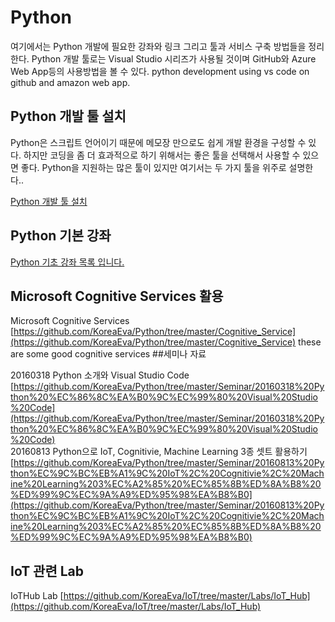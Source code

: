 # Python
여기에서는 Python 개발에 필요한 강좌와 링크 그리고 툴과 서비스 구축 방법들을 정리한다. 
Python 개발 툴로는 Visual Studio 시리즈가 사용될 것이며 GitHub와 Azure Web App등의 사용방법을 볼 수 있다. 
python development using vs code on github and amazon web app.

## Python 개발 툴 설치
Python은 스크립트 언어이기 때문에 메모장 만으로도 쉽게 개발 환경을 구성할 수 있다.
하지만 코딩을 좀 더 효과적으로 하기 위해서는 좋은 툴을 선택해서 사용할 수 있으면 좋다. 
Python을 지원하는 많은 툴이 있지만 여기서는 두 가지 툴을 위주로 설명한다.. 

[Python 개발 툴 설치](https://github.com/KoreaEva/Python/blob/master/1.Python%20development%20tool%20setting/Readme.md)

## Python 기본 강좌

[Python 기초 강좌 목록 입니다.](https://github.com/KoreaEva/Python/blob/master/Video.md)

## Microsoft Cognitive Services 활용
Microsoft Cognitive Services [https://github.com/KoreaEva/Python/tree/master/Cognitive_Service](https://github.com/KoreaEva/Python/tree/master/Cognitive_Service)
these are some good cognitive services
##세미나 자료

20160318 Python 소개와 Visual Studio Code<br>
[https://github.com/KoreaEva/Python/tree/master/Seminar/20160318%20Python%20%EC%86%8C%EA%B0%9C%EC%99%80%20Visual%20Studio%20Code](https://github.com/KoreaEva/Python/tree/master/Seminar/20160318%20Python%20%EC%86%8C%EA%B0%9C%EC%99%80%20Visual%20Studio%20Code)<br>
20160813 Python으로 IoT, Cognitivie, Machine Learning 3종 셋트 활용하기<br>
[https://github.com/KoreaEva/Python/tree/master/Seminar/20160813%20Python%EC%9C%BC%EB%A1%9C%20IoT%2C%20Cognitivie%2C%20Machine%20Learning%203%EC%A2%85%20%EC%85%8B%ED%8A%B8%20%ED%99%9C%EC%9A%A9%ED%95%98%EA%B8%B0](https://github.com/KoreaEva/Python/tree/master/Seminar/20160813%20Python%EC%9C%BC%EB%A1%9C%20IoT%2C%20Cognitivie%2C%20Machine%20Learning%203%EC%A2%85%20%EC%85%8B%ED%8A%B8%20%ED%99%9C%EC%9A%A9%ED%95%98%EA%B8%B0)


## IoT 관련 Lab 
IoTHub Lab [https://github.com/KoreaEva/IoT/tree/master/Labs/IoT_Hub](https://github.com/KoreaEva/IoT/tree/master/Labs/IoT_Hub)
